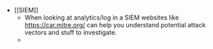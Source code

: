 - [[SIEM]]
	- When looking at analytics/log in a SIEM websites like https://car.mitre.org/ can help you understand potential attack vectors and stuff to investigate.
	-